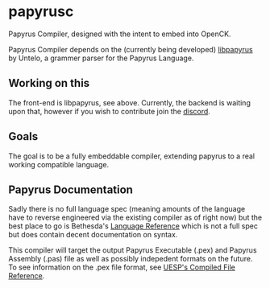 # papyrusc
Papyrus Compiler, designed with the intent to embed into OpenCK.

Papyrus Compiler depends on the (currently being developed) [libpapyrus](https://github.com/vasama/libpapyrus) by Untelo, a grammer parser for the Papyrus Language.

## Working on this
The front-end is libpapyrus, see above.
Currently, the backend is waiting upon that, however if you wish to contribute join the [discord](https://discord.gg/VPTPF9).

## Goals

The goal is to be a fully embeddable compiler, extending papyrus to a real working compatible language.

## Papyrus Documentation
Sadly there is no full language spec (meaning amounts of the language have to reverse engineered via the existing compiler as of right now) but the best place to go is Bethesda's [Language Reference](https://www.creationkit.com/index.php?title=Papyrus_Language_Reference) which is not a full spec but does contain decent documentation on syntax.

This compiler will target the output Papyrus Executable (.pex) and Papyrus Assembly (.pas) file as well as possibly indepedent formats on the future. To see information on the .pex file format, see [UESP's Compiled File Reference](https://en.uesp.net/wiki/Tes5Mod:Compiled_Script_File_Format).
